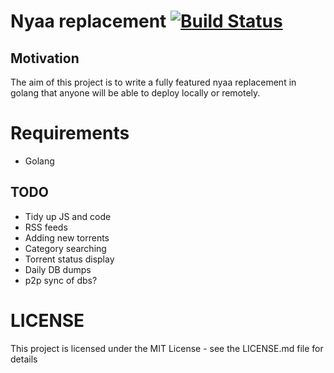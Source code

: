 # Nyaa replacement [![Build Status](https://travis-ci.org/ewhal/nyaa.svg?branch=master)](https://travis-ci.org/ewhal/nyaa)

## Motivation
The aim of this project is to write a fully featured nyaa replacement in golang
that anyone will be able to deploy locally or remotely.

# Requirements
* Golang


## TODO
* Tidy up JS and code
* RSS feeds
* Adding new torrents
* Category searching
* Torrent status display
* Daily DB dumps
* p2p sync of dbs?

# LICENSE
This project is licensed under the MIT License - see the LICENSE.md file for details
